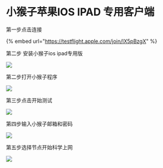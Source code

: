 # 小猴子苹果IOS IPAD 专用客户端

第一步点击连接

{% embed url="https://testflight.apple.com/join/IX5pBzgX" %}

第二步 安装小猴子ios ipad专用版

![](../.gitbook/assets/tim-tu-pian-20191222012719.png)

第二步打开小猴子程序

![](../.gitbook/assets/tim-tu-pian-20191222012722.png)

第三步点击开始测试

![](../.gitbook/assets/tim-tu-pian-20191222012724.png)

第四步输入小猴子邮箱和密码

![](../.gitbook/assets/tim-tu-pian-20191222012727%20%281%29.png)

第五步选择节点开始科学上网

![](../.gitbook/assets/tim-tu-pian-20191222012730.png)







